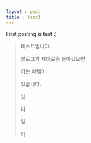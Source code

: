 ```yaml
---
layout : post
title : test3
---
```




First posting is test :)

> 테스트입니다.
>
> 블로그가 제대로좀 돌아갔으면
>
> 하는 바램이
>
> 있습니다.
>
> 있
>
> 다
>
> 있
>
> 어